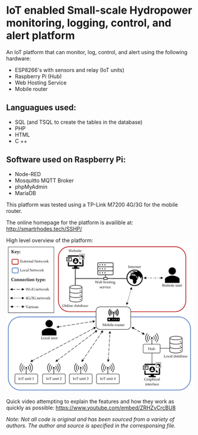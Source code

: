 # IoT enabled Small-scale Hydropower monitoring, logging, control, and alert platform

An IoT platform that can monitor, log, control, and alert using the following hardware: 
- ESP8266's with sensors and relay (IoT units)
- Raspberry Pi (Hub)
- Web Hosting Service
- Mobile router

Languagues used:
-
- SQL (and TSQL to create the tables in the database)
- PHP
- HTML
- C ++

Software used on Raspberry Pi:
- 
- Node-RED
- Mosquitto MQTT Broker
- phpMyAdmin
- MariaDB

This platform was tested using a TP-Link M7200 4G/3G for the mobile router.

The online homepage for the platform is availible at: http://smartrhodes.tech/SSHP/

High level overview of the platform:
![alt text](https://github.com/hedche/SSHP/blob/master/Overview.jpg?raw=true)


Quick video attempting to explain the features and how they work as quickly as possible:
https://www.youtube.com/embed/ZRHZvCrcBU8

_Note: Not all code is original and has been sourced from a variety of authors. The author and source is specified in the corresponsing file._ 
